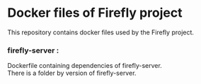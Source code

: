 # Docker files of Firefly project

This repository contains docker files used by the Firefly project.

### firefly-server : 

Dockerfile containing dependencies of firefly-server. <br>
There is a folder by version of firefly-server.


